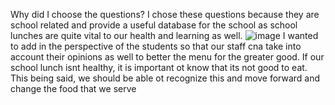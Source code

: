 Why did I choose the questions?
 I chose these questions because they are school related and provide a useful database for the school as school lunches are quite vital to our health and learning as well. 
 ![image](https://github.com/user-attachments/assets/cec0895c-7a27-4583-8bd6-85ef789b0180)
I wanted to add in the perspective of the students so that our staff cna take into account their opinions as well to better the menu for the greater good. If our school lunch isnt healthy, it is important ot know that its not good to eat. This being said, we should be able ot recognize this and move forward and change the food that we serve
